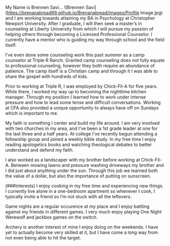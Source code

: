 My Name is Brennen Savi...
![Brennen Savi](https://brenanabread99.github.io/Brenanabread/images/Profile Image.jpg)
 and I am working towards attaining my BA in Psychology at Christopher Newport University. After I graduate, I will then seek a master’s in counseling at Liberty University from which I will pursue my passion of helping others through becoming a Licensed Professional Counselor. I currently have a mentor who is guiding my way through school and the field itself.

I’ve even done some counseling work this past summer as a camp counselor at Triple R Ranch. Granted camp counseling does not fully equate to professional counseling, however they both require an abundance of patience. The camp itself is a Christian camp and through it I was able to share the gospel with hundreds of kids.

Prior to working at Triple R, I was employed by Chick-Fil-A for five years. While there, I worked my way up to becoming the nighttime kitchen manager. Through my position I learned how to work under intense pressure and how to lead some tense and difficult conversations. Working at CFA also provided a unique opportunity to always have off on Sundays which is important to me.

My faith is something I center and build my life around. I am very involved with two churches in my area, and I’ve been a 1st grade leader at one for the last three and a half years. At college I've recently begun attending a fellowship group and joined a weekly bible study. In my free time I enjoy reading apologetics books and watching theological debates to better understand and defend my faith.

I also worked as a landscaper with my brother before working at Chick-Fil-A. Between mowing lawns and pressure washing driveways my brother and I did just about anything under the sun. Through this job we learned both the value of a dollar, but also the importance of putting on sunscreen.

(###Interests)
I enjoy cooking in my free time and experiencing new things. I currently live alone in a one-bedroom apartment so whenever I cook, I typically invite a friend so I’m not stuck with all the leftovers.

Game nights are a regular occurence at my place and I enjoy battling against my friends in different games. I very much enjoy playing One Night Werewolf and jackbox games on the switch. 

Archery is another interest of mine I enjoy doing on the weekends. I have yet to actually become very skilled at it, but I have come a long way from not even being able to hit the target.
